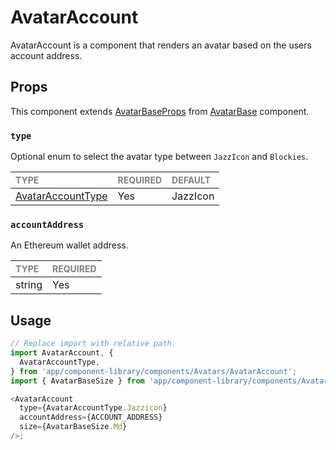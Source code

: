 # AvatarAccount

AvatarAccount is a component that renders an avatar based on the users account address.

## Props

This component extends [AvatarBaseProps](../AvatarBase/AvatarBase.types.ts#L17) from [AvatarBase](../Avatar/Avatar.tsx) component.

### `type`

Optional enum to select the avatar type between `JazzIcon` and `Blockies`.

| <span style="color:gray;font-size:14px">TYPE</span> | <span style="color:gray;font-size:14px">REQUIRED</span> | <span style="color:gray;font-size:14px">DEFAULT</span> |
| :-------------------------------------------------- | :------------------------------------------------------ | :----------------------------------------------------- |
| [AvatarAccountType](./AvatarAccount.types.ts#L2)    | Yes                                                     | JazzIcon                                               |

### `accountAddress`

An Ethereum wallet address.

| <span style="color:gray;font-size:14px">TYPE</span> | <span style="color:gray;font-size:14px">REQUIRED</span> |
| :-------------------------------------------------- | :------------------------------------------------------ |
| string                                              | Yes                                                     |

## Usage

```javascript
// Replace import with relative path.
import AvatarAccount, {
  AvatarAccountType,
} from 'app/component-library/components/Avatars/AvatarAccount';
import { AvatarBaseSize } from 'app/component-library/components/Avatars/AvatarBase';

<AvatarAccount
  type={AvatarAccountType.Jazzicon}
  accountAddress={ACCOUNT_ADDRESS}
  size={AvatarBaseSize.Md}
/>;
```
